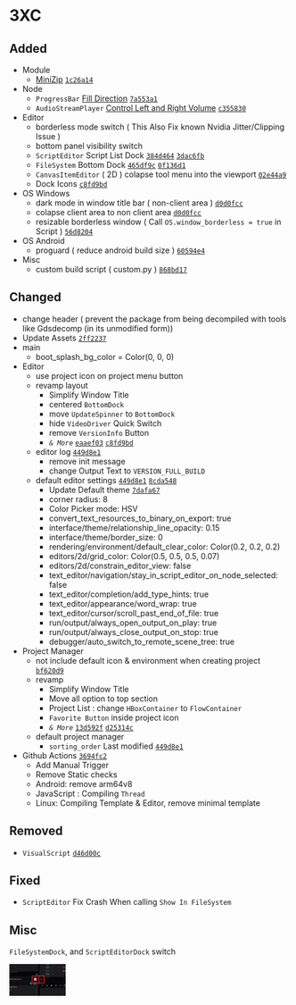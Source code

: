 # 3XC

## Added

- Module
  - [MiniZip](https://github.com/godotengine/godot/pull/34444) [`1c26a14`](https://github.com/naiiveprojects/GDX/commit/1c26a14a90cf0a9346d286e5fce243953c024cc9)
- Node
  - `ProgressBar` [Fill Direction](https://github.com/godotengine/godot/pull/36593) [`7a553a1`](https://github.com/naiiveprojects/GDX/commit/7a553a1cccd52f976e224784487db2f842e5f89b)
  - `AudioStreamPlayer` [Control Left and Right Volume](https://github.com/godotengine/godot/pull/51666) [`c355830`](https://github.com/naiiveprojects/GDX/commit/c35583051e7d9afc5b2969038eeeda870795bd61)
- Editor
  - borderless mode switch ( This Also Fix known Nvidia Jitter/Clipping Issue )
  - bottom panel visibility switch
  - `ScriptEditor` Script List Dock [`384d464`](https://github.com/naiiveprojects/GDX/commit/384d464dd646ea8aa754406de1bcec90fdb4bd8a)  [`3dac6fb`](https://github.com/naiiveprojects/GDX/commit/3dac6fbee5f74aaac58eada7d09a2303339e800c)
  - `FileSystem` Bottom Dock [`465df9c`](https://github.com/naiiveprojects/GDX/commit/465df9c05869558beb5bfb7b25d1adc992057e46)  [`0f136d1`](https://github.com/naiiveprojects/GDX/commit/0f136d18eee9dcb557a5d1597e0cafa1e89c5566)
  - `CanvasItemEditor` ( 2D ) colapse tool menu into the viewport [`02e44a9`](https://github.com/naiiveprojects/GDX/commit/02e44a95a9d3017e73427ab5c27a741f28d8a15e)
  - Dock Icons [`c8fd9bd`](https://github.com/naiiveprojects/GDX/commit/c8fd9bd4556fc5bfef208fd261f47e718ab50404)
- OS Windows
  - dark mode in window title bar ( non-client area ) [`d0d0fcc`
](https://github.com/naiiveprojects/GDX/commit/d0d0fcc22fccc8804085c142d365dd768ac08fc3)
  - colapse client area to non client area [`d0d0fcc`
](https://github.com/naiiveprojects/GDX/commit/d0d0fcc22fccc8804085c142d365dd768ac08fc3)
  - resizable borderless window ( Call `OS.window_borderless = true` in Script ) [`56d8204`](https://github.com/naiiveprojects/GDX/commit/50d2cc5ade8bf6fe3f5d607532b263f32bcca588)
- OS Android
  - proguard ( reduce android build size ) [`60594e4`](https://github.com/naiiveprojects/GDX/commit/60594e4e2e1aa3c7501ffa62d2ec91fa718b621c)
- Misc
  - custom build script ( custom.py ) [`868bd17`](https://github.com/naiiveprojects/GDX/commit/868bd17d97ba37efdecfc81534585ba2d31f5349)

## Changed
- change header ( prevent the package from being decompiled with tools like Gdsdecomp (in its unmodified form))
- Update Assets [`2ff2237`](https://github.com/naiiveprojects/GDX/commit/2ff22373e77d6ef6645eb167f8ca5e0c0a29d04c)
- main
  - boot_splash_bg_color = Color(0, 0, 0)
- Editor
  - use project icon on project menu button
  - revamp layout
    - Simplify Window Title
    - centered `BottomDock`
    - move `UpdateSpinner` to `BottomDock`
    - hide `VideoDriver` Quick Switch
    - remove `VersionInfo` Button
    - *`& More`* [`eaaef03`](https://github.com/naiiveprojects/GDX/commit/eaaef03cef40c246b4d2b053be1ab258aa778dea) [`c8fd9bd`](https://github.com/naiiveprojects/GDX/commit/c8fd9bd4556fc5bfef208fd261f47e718ab50404)
  - editor log [`449d8e1`](https://github.com/naiiveprojects/GDX/commit/449d8e18ec01c341b0b65a44eee7782351e18359)
    - remove init message
    - change Output Text to `VERSION_FULL_BUILD`
  - default editor settings [`449d8e1`](https://github.com/naiiveprojects/GDX/commit/449d8e18ec01c341b0b65a44eee7782351e18359)  [`8cda548`](https://github.com/naiiveprojects/GDX/commit/8cda548eb0636a2bcc3f7431fb7c9ad76e4a20e5)
    - Update Default theme [`7dafa67`](https://github.com/naiiveprojects/GDX/commit/7dafa67b9485a6e0dff5950dbfcebe826594de3f)
    - corner radius: 8
    - Color Picker mode: HSV
    - convert_text_resources_to_binary_on_export: true
    - interface/theme/relationship_line_opacity: 0.15
    - interface/theme/border_size: 0
    - rendering/environment/default_clear_color: Color(0.2, 0.2, 0.2)
    - editors/2d/grid_color: Color(0.5, 0.5, 0.5, 0.07)
    - editors/2d/constrain_editor_view: false
    - text_editor/navigation/stay_in_script_editor_on_node_selected: false
    - text_editor/completion/add_type_hints: true
    - text_editor/appearance/word_wrap: true
    - text_editor/cursor/scroll_past_end_of_file: true
    - run/output/always_open_output_on_play: true
    - run/output/always_close_output_on_stop: true
    - debugger/auto_switch_to_remote_scene_tree: true
- Project Manager
  - not include default icon & environment when creating project [`bf620d9`](https://github.com/naiiveprojects/GDX/commit/bf620d9ed6237fc57d91ca7fa734583e8dd1c1dd)
  - revamp
    - Simplify Window Title
    - Move all option to top section
    - Project List : change `HBoxContainer` to `FlowContainer`
    - `Favorite Button` inside project icon
    - *`& More`*  [`13d592f`](https://github.com/naiiveprojects/GDX/commit/13d592f7bda839f4f041eb3ce6611837c85e8741) [`d25314c`](https://github.com/naiiveprojects/GDX/commit/d25314ca6ce7df9dea2d82b7c55ff53c5a5f3284)
  - default project manager
    - `sorting_order` Last modified [`449d8e1`](https://github.com/naiiveprojects/GDX/commit/449d8e18ec01c341b0b65a44eee7782351e18359)
- Github Actions [`3694fc2`](https://github.com/naiiveprojects/GDX/commit/3694fc26b28c787758fd7253d8c9742335307074)
  - Add Manual Trigger
  - Remove Static checks
  - Android: remove arm64v8
  - JavaScript : Compiling `Thread`
  - Linux: Compiling Template & Editor, remove minimal template

## Removed

- `VisualScript` [`d46d00c`](https://github.com/naiiveprojects/GDX/commit/d46d00c6eefb8655ab7ba23d7d882b369814937f)

## Fixed

- `ScriptEditor` Fix Crash When calling `Show In FileSystem`

## Misc

`FileSystemDock`, and `ScriptEditorDock` switch

<img src="ss_misc.png" width="20%"> 
